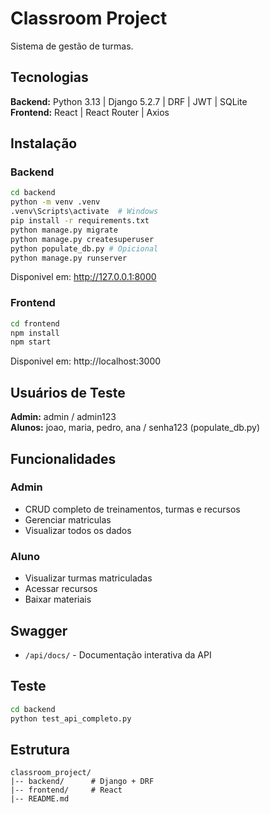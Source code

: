 # Classroom Project

Sistema de gestão de turmas.

## Tecnologias

**Backend:** Python 3.13 | Django 5.2.7 | DRF | JWT | SQLite  
**Frontend:** React | React Router | Axios

## Instalação

### Backend
```bash
cd backend
python -m venv .venv
.venv\Scripts\activate  # Windows
pip install -r requirements.txt
python manage.py migrate
python manage.py createsuperuser
python populate_db.py # Opicional
python manage.py runserver
```

Disponivel em: http://127.0.0.1:8000

### Frontend
```bash
cd frontend
npm install
npm start
```

Disponivel em: http://localhost:3000

## Usuários de Teste

**Admin:** admin / admin123  
**Alunos:** joao, maria, pedro, ana / senha123 (populate_db.py)

## Funcionalidades

### Admin
- CRUD completo de treinamentos, turmas e recursos
- Gerenciar matriculas
- Visualizar todos os dados

### Aluno
- Visualizar turmas matriculadas
- Acessar recursos
- Baixar materiais

## Swagger

- `/api/docs/` - Documentação interativa da API

## Teste
```bash
cd backend
python test_api_completo.py
```

## Estrutura
```
classroom_project/
|-- backend/      # Django + DRF
|-- frontend/     # React
|-- README.md
```
